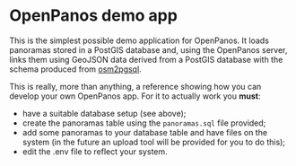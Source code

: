 # OpenPanos demo app

This is the simplest possible demo application for OpenPanos. It loads
panoramas stored in a PostGIS database and, using the OpenPanos server,
links them using GeoJSON data derived from a PostGIS database with the schema
produced from [osm2pgsql](https://wiki.openstreetmap.org/wiki/Osm2pgsql).

This is really, more than anything, a reference showing how you can develop your own OpenPanos app. For it to actually work you **must**:
- have a suitable database setup (see above);
- create the panoramas table using the `panoramas.sql` file provided;
- add some panoramas to your database table and have files on the system (in the future an upload tool will be provided for you to do this);
- edit the .env file to reflect your system.
